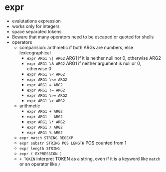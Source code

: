 # expr

* evalutations expression
* works only for integers
* space separated tokens
* Beware that many operators need to be escaped or quoted for shells
* operators
    * comparision: arithmetic if both ARGs are numbers, else lexicographical
        * `expr ARG1 \| ARG2` ARG1 if it is neither null nor 0, otherwise ARG2
        * `expr ARG1 \& ARG2` ARG1 if neither argument is null or 0, otherwise 0
        * `expr ARG1 \< ARG2`
        * `expr ARG1 \<= ARG2`
        * `expr ARG1 = ARG2`
        * `expr ARG1 != ARG2`
        * `expr ARG1 \>= ARG2`
        * `expr ARG1 \> ARG2`
    * arithmetic
        * `expr ARG1 + ARG2`
        * `expr ARG1 - ARG2`
        * `expr ARG1 \* ARG2`
        * `expr ARG1 / ARG2`
        * `expr ARG1 % ARG2`
    * `expr match STRING REGEXP`
    * `expr substr STRING POS LENGTH` POS counted from 1
    * `expr length STRING`
    * `expr ( EXPRESSION )`
    * `+ TOKEN` interpret TOKEN as a string, even if it is a keyword like `match` or an operator like `/`

